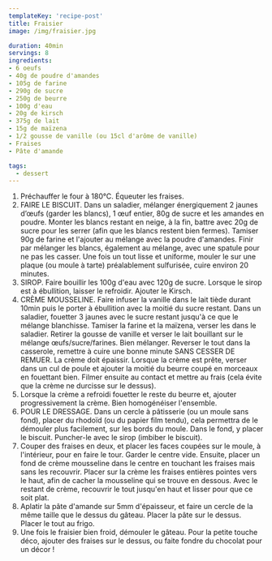 ```yaml
---
templateKey: 'recipe-post'
title: Fraisier
image: /img/fraisier.jpg

duration: 40min
servings: 8
ingredients:
- 6 oeufs
- 40g de poudre d'amandes
- 105g de farine
- 290g de sucre
- 250g de beurre
- 100g d'eau
- 20g de kirsch
- 375g de lait
- 15g de maïzena
- 1/2 gousse de vanille (ou 15cl d'arôme de vanille)
- Fraises
- Pâte d'amande 

tags:
  - dessert
---
```

1. Préchauffer le four à 180°C. Équeuter les fraises.
2. FAIRE LE BISCUIT. Dans un saladier, mélanger énergiquement 2 jaunes d’œufs (garder les blancs), 1 œuf entier, 80g de sucre et les amandes en poudre. Monter les blancs restant en neige, à la fin, battre avec 20g de sucre pour les serrer (afin que les blancs restent bien fermes). Tamiser 90g de farine et l'ajouter au mélange avec la poudre d'amandes. Finir par mélanger les blancs, également au mélange, avec une spatule pour ne pas les casser. Une fois un tout lisse et uniforme, mouler le sur une plaque (ou moule à tarte) préalablement sulfurisée, cuire environ 20 minutes.
3. SIROP. Faire bouillir les 100g d'eau avec 120g de sucre. Lorsque le sirop est à ébullition, laisser le refroidir. Ajouter le Kirsch.
4. CRÈME MOUSSELINE. Faire infuser la vanille dans le lait tiède durant 10min puis le porter à ébullition avec la moitié du sucre restant. Dans un saladier, fouetter 3 jaunes avec le sucre restant jusqu'à ce que le mélange blanchisse. Tamiser la farine et la maïzena, verser les dans le saladier. Retirer la gousse de vanille et verser le lait bouillant sur le mélange œufs/sucre/farines. Bien mélanger. Reverser le tout dans la casserole, remettre à cuire une bonne minute SANS CESSER DE REMUER. La crème doit épaissir. Lorsque la crème est prête, verser dans un cul de poule et ajouter la moitié du beurre coupé en morceaux en fouettant bien. Filmer ensuite au contact et mettre au frais (cela évite que la crème ne durcisse sur le dessus).
5. Lorsque la crème a refroidi fouetter le reste du beurre et, ajouter progressivement la crème. Bien homogénéiser l'ensemble.
6. POUR LE DRESSAGE. Dans un cercle à pâtisserie (ou un moule sans fond), placer du rhodoïd (ou du papier film tendu), cela permettra de le démouler plus facilement, sur les bords du moule. Dans le fond, y placer le biscuit. Puncher-le avec le sirop (imbiber le biscuit). 
7. Couper des fraises en deux, et placer les faces coupées sur le moule, à l'intérieur, pour en faire le tour. Garder le centre vide. Ensuite, placer un fond de crème mousseline dans le centre en touchant les fraises mais sans les recouvrir. Placer sur la crème les fraises entières pointes vers le haut, afin de cacher la mousseline qui se trouve en dessous. Avec le restant de crème, recouvrir le tout jusqu'en haut et lisser pour que ce soit plat. 
8. Aplatir la pâte d'amande sur 5mm d'épaisseur, et faire un cercle de la même taille que le dessus du gâteau. Placer la pâte sur le dessus. Placer le tout au frigo.
9. Une fois le fraisier bien froid, démouler le gâteau. Pour la petite touche déco, ajouter des fraises sur le dessus, ou faite fondre du chocolat pour un décor !
